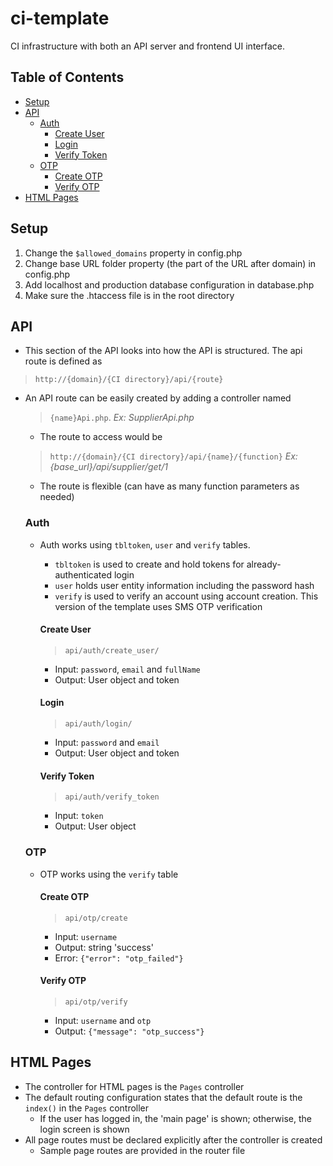 # ci-template
CI infrastructure with both an API server and frontend UI interface.

## Table of Contents

* [Setup](#Setup)
* [API](#api)
  * [Auth](#auth)
    * [Create User](#create-user)
    * [Login](#login)
    * [Verify Token](#verify-token)
  * [OTP](#otp)
    * [Create OTP](#create-otp)
    * [Verify OTP](#verify-otp)
* [HTML Pages](#html-pages)

## Setup
1. Change the `$allowed_domains` property in config.php
2. Change base URL folder property (the part of the URL after domain) in config.php
3. Add localhost and production database configuration in database.php
4. Make sure the .htaccess file is in the root directory

## API
* This section of the API looks into how the API is structured. The api route is defined as 
> `http://{domain}/{CI directory}/api/{route}`

* An API route can be easily created by adding a controller named 
  > `{name}Api.php`. 
  > _Ex: SupplierApi.php_
  * The route to access would be 
  > `http://{domain}/{CI directory}/api/{name}/{function}` 
  > _Ex: {base_url}/api/supplier/get/1_
  * The route is flexible (can have as many function parameters as needed)

  ### Auth
  * Auth works using `tbltoken`, `user` and `verify` tables.
    * `tbltoken` is used to create and hold tokens for already-authenticated login
    * `user` holds user entity information including the password hash
    * `verify` is used to verify an account using account creation. This version of the template uses SMS OTP verification

    #### Create User
    > `api/auth/create_user/`
    * Input: `password`, `email` and `fullName`
    * Output: User object and token

    #### Login
    > `api/auth/login/`
    * Input: `password` and `email`
    * Output: User object and token

    #### Verify Token
    > `api/auth/verify_token`
    * Input: `token`
    * Output: User object

  ### OTP
  * OTP works using the `verify` table

    #### Create OTP
    > `api/otp/create`
    * Input: `username`
    * Output: string 'success'
    * Error: `{"error": "otp_failed"}`

    #### Verify OTP
    > `api/otp/verify`
    * Input: `username` and `otp`
    * Output: `{"message": "otp_success"}`

## HTML Pages
* The controller for HTML pages is the `Pages` controller
* The default routing configuration states that the default route is the `index()` in the `Pages` controller
  * If the user has logged in, the 'main page' is shown; otherwise, the login screen is shown
* All page routes must be declared explicitly after the controller is created
  * Sample page routes are provided in the router file